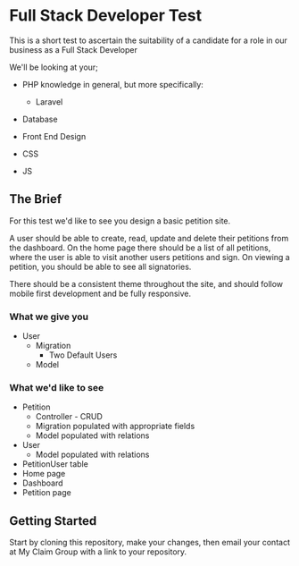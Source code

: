 # Full Stack Developer Test

This is a short test to ascertain the suitability of a candidate for a role in our business as a Full Stack Developer

We'll be looking at your;

- PHP knowledge in general, but more specifically:
    - Laravel
    
- Database
- Front End Design
- CSS
- JS

## The Brief

For this test we'd like to see you design a basic petition site. 

A user should be able to create, read, update and delete their petitions from the dashboard. On the home page there
should be a list of all petitions, where the user is able to visit another users petitions and sign. On viewing a
petition, you should be able to see all signatories.

There should be a consistent theme throughout the site, and should follow mobile first development and be fully
responsive.

### What we give you

- User
    - Migration
        - Two Default Users
    - Model

### What we'd like to see

- Petition
    - Controller - CRUD
    - Migration populated with appropriate fields
    - Model populated with relations
- User
    - Model populated with relations
- PetitionUser table
- Home page
- Dashboard
- Petition page

## Getting Started

Start by cloning this repository, make your changes, then email your contact at My Claim Group with a link to your
repository. 

